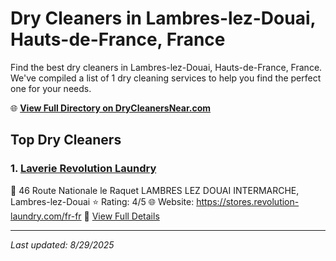 # Dry Cleaners in Lambres-lez-Douai, Hauts-de-France, France

Find the best dry cleaners in Lambres-lez-Douai, Hauts-de-France, France. We've compiled a list of 1 dry cleaning services to help you find the perfect one for your needs.

🌐 **[View Full Directory on DryCleanersNear.com](https://drycleanersnear.com/city/France/Hauts-de-France/Lambres-lez-Douai)**

## Top Dry Cleaners

### 1. [Laverie Revolution Laundry](https://drycleanersnear.com/dryCleaner/68ae67fac95ff2c6096b1ba1/laverie-revolution-laundry)
📍 46 Route Nationale le Raquet LAMBRES LEZ DOUAI INTERMARCHE, Lambres-lez-Douai
⭐ Rating: 4/5
🌐 Website: https://stores.revolution-laundry.com/fr-fr
🔗 [View Full Details](https://drycleanersnear.com/dryCleaner/68ae67fac95ff2c6096b1ba1/laverie-revolution-laundry)


---

*Last updated: 8/29/2025*
